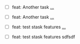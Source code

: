 - [ ] feat: Another task [...](./done/stask0004_test.md)
- [ ] feat: Another task [...](./stask000003_test-stask.md)


- [ ] feat: test stask features [...](./stask000002_simpler.md)
- [ ] feat: test stask features sdfsdf

